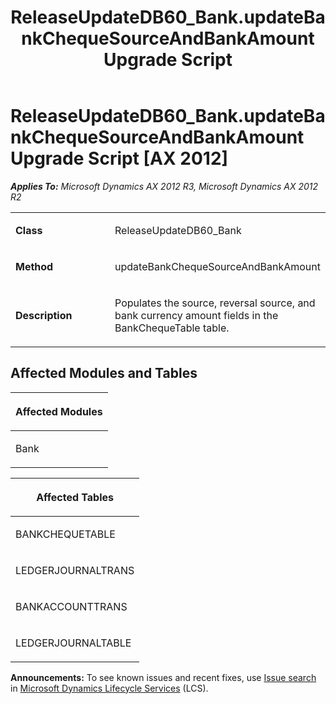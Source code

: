﻿---
title: ReleaseUpdateDB60_Bank.updateBankChequeSourceAndBankAmount Upgrade Script
TOCTitle: ReleaseUpdateDB60_Bank.updateBankChequeSourceAndBankAmount Upgrade Script
ms:assetid: 6e655ae2-32f4-c9e1-d6a1-d1667c193e23
ms:mtpsurl: https://msdn.microsoft.com/en-us/library/JJ685747(v=AX.60)
ms:contentKeyID: 49708947
ms.date: 05/18/2015
mtps_version: v=AX.60
---

# ReleaseUpdateDB60\_Bank.updateBankChequeSourceAndBankAmount Upgrade Script [AX 2012]


_**Applies To:** Microsoft Dynamics AX 2012 R3, Microsoft Dynamics AX 2012 R2_

<table>
<colgroup>
<col style="width: 50%" />
<col style="width: 50%" />
</colgroup>
<tbody>
<tr class="odd">
<td><p><strong>Class</strong></p></td>
<td><p>ReleaseUpdateDB60_Bank</p></td>
</tr>
<tr class="even">
<td><p><strong>Method</strong></p></td>
<td><p>updateBankChequeSourceAndBankAmount</p></td>
</tr>
<tr class="odd">
<td><p><strong>Description</strong></p></td>
<td><p>Populates the source, reversal source, and bank currency amount fields in the BankChequeTable table.</p></td>
</tr>
</tbody>
</table>


## Affected Modules and Tables

<table>
<colgroup>
<col style="width: 100%" />
</colgroup>
<thead>
<tr class="header">
<th><p>Affected Modules</p></th>
</tr>
</thead>
<tbody>
<tr class="odd">
<td><p>Bank</p></td>
</tr>
</tbody>
</table>


<table>
<colgroup>
<col style="width: 100%" />
</colgroup>
<thead>
<tr class="header">
<th><p>Affected Tables</p></th>
</tr>
</thead>
<tbody>
<tr class="odd">
<td><p>BANKCHEQUETABLE</p></td>
</tr>
<tr class="even">
<td><p>LEDGERJOURNALTRANS</p></td>
</tr>
<tr class="odd">
<td><p>BANKACCOUNTTRANS</p></td>
</tr>
<tr class="even">
<td><p>LEDGERJOURNALTABLE</p></td>
</tr>
</tbody>
</table>

  
**Announcements:** To see known issues and recent fixes, use [Issue search](http://go.microsoft.com/fwlink/?linkid=389258) in [Microsoft Dynamics Lifecycle Services](http://go.microsoft.com/fwlink/?linkid=306505) (LCS).

